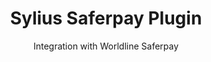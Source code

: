 <h1 align="center">Sylius Saferpay Plugin</h1>

<p align="center">Integration with Worldline Saferpay</p>

